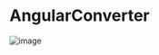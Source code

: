 # AngularConverter
![image](https://user-images.githubusercontent.com/91002471/201900715-b561d638-d36f-4210-bfa9-40126f390e14.png)
